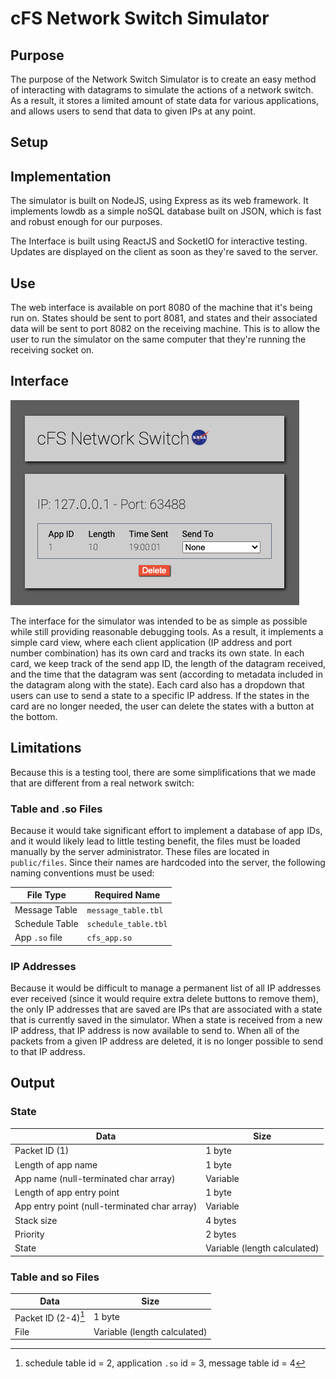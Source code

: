 # cFS Network Switch Simulator

## Purpose

The purpose of the Network Switch Simulator is to create an easy method of interacting with datagrams to simulate the actions of a network switch. As a result, it stores a limited amount of state data for various applications, and allows users to send that data to given IPs at any point.

## Setup

## Implementation

The simulator is built on NodeJS, using Express as its web framework. It implements lowdb as a simple noSQL database built on JSON, which is fast and robust enough for our purposes.

The Interface is built using ReactJS and SocketIO for interactive testing. Updates are displayed on the client as soon as they're saved to the server.

## Use

The web interface is available on port 8080 of the machine that it's being run on. States should be sent to port 8081, and states and their associated data will be sent to port 8082 on the receiving machine. This is to allow the user to run the simulator on the same computer that they're running the receiving socket on.

## Interface

![overview](./documentation_media/overview.png)

The interface for the simulator was intended to be as simple as possible while still providing reasonable debugging tools. As a result, it implements a simple card view, where each client application (IP address and port number combination) has its own card and tracks its own state. In each card, we keep track of the send app ID, the length of the datagram received, and the time that the datagram was sent (according to metadata included in the datagram along with the state). Each card also has a dropdown that users can use to send a state to a specific IP address. If the states in the card are no longer needed, the user can delete the states with a button at the bottom.

## Limitations

Because this is a testing tool, there are some simplifications that we made that are different from a real network switch:

### Table and .so Files

Because it would take significant effort to implement a database of app IDs, and it would likely lead to little testing benefit, the files must be loaded manually by the server administrator. These files are located in `public/files`. Since their names are hardcoded into the server, the following naming conventions must be used:

| File Type      | Required Name        |
| -------------- | -------------------- |
| Message Table  | `message_table.tbl`  |
| Schedule Table | `schedule_table.tbl` |
| App `.so` file | `cfs_app.so`         |

### IP Addresses

Because it would be difficult to manage a permanent list of all IP addresses ever received (since it would require extra delete buttons to remove them), the only IP addresses that are saved are IPs that are associated with a state that is currently saved in the simulator. When a state is received from a new IP address, that IP address is now available to send to. When all of the packets from a given IP address are deleted, it is no longer possible to send to that IP address.

## Output

### State

| Data                                         | Size                         |
| -------------------------------------------- | ---------------------------- |
| Packet ID (1)                                | 1 byte                       |
| Length of app name                           | 1 byte                       |
| App name (null-terminated char array)        | Variable                     |
| Length of app entry point                    | 1 byte                       |
| App entry point (null-terminated char array) | Variable                     |
| Stack size                                   | 4 bytes                      |
| Priority                                     | 2 bytes                      |
| State                                        | Variable (length calculated) |

### Table and so Files

| Data                | Size                         |
| ------------------- | ---------------------------- |
| Packet ID (2-4)[^1] | 1 byte                       |
| File                | Variable (length calculated) |

[^1]: schedule table id  = 2, application `.so` id = 3, message table id = 4

